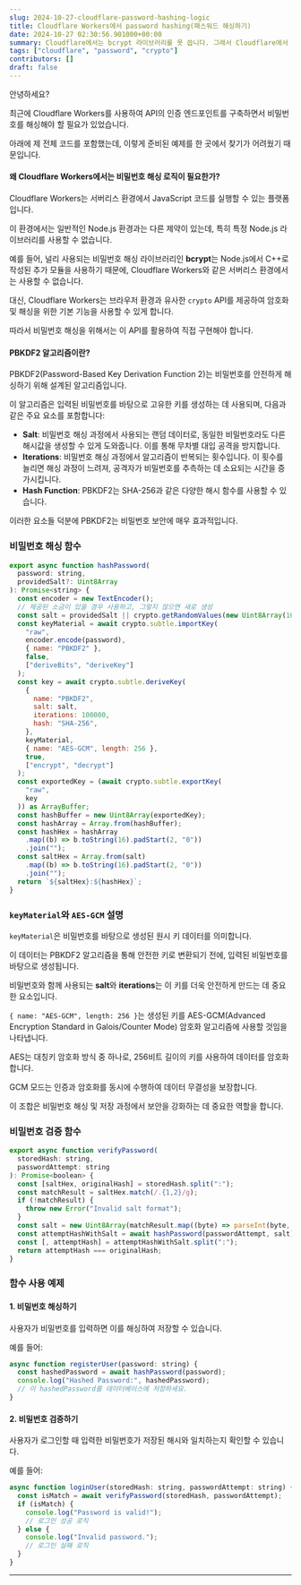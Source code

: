 ```yaml
---
slug: 2024-10-27-cloudflare-password-hashing-logic
title: Cloudflare Workers에서 password hashing(패스워드 해싱하기)
date: 2024-10-27 02:30:56.901000+00:00
summary: Cloudflare에서는 bcrypt 라이브러리를 못 씁니다. 그래서 Cloudflare에서 사용할 수 있는 password hashing 로직을 구글링을 통해 구했습니다.
tags: ["cloudflare", "password", "crypto"]
contributors: []
draft: false
---
```


안녕하세요?

최근에 Cloudflare Workers를 사용하여 API의 인증 엔드포인트를 구축하면서 비밀번호를 해싱해야 할 필요가 있었습니다.

아래에 제 전체 코드를 포함했는데, 이렇게 준비된 예제를 한 곳에서 찾기가 어려웠기 때문입니다.

#### 왜 Cloudflare Workers에서는 비밀번호 해싱 로직이 필요한가?

Cloudflare Workers는 서버리스 환경에서 JavaScript 코드를 실행할 수 있는 플랫폼입니다.

이 환경에서는 일반적인 Node.js 환경과는 다른 제약이 있는데, 특히 특정 Node.js 라이브러리를 사용할 수 없습니다.

예를 들어, 널리 사용되는 비밀번호 해싱 라이브러리인 **bcrypt**는 Node.js에서 C++로 작성된 추가 모듈을 사용하기 때문에, Cloudflare Workers와 같은 서버리스 환경에서는 사용할 수 없습니다.

대신, Cloudflare Workers는 브라우저 환경과 유사한 `crypto` API를 제공하여 암호화 및 해싱을 위한 기본 기능을 사용할 수 있게 합니다.

따라서 비밀번호 해싱을 위해서는 이 API를 활용하여 직접 구현해야 합니다.

#### PBKDF2 알고리즘이란?

PBKDF2(Password-Based Key Derivation Function 2)는 비밀번호를 안전하게 해싱하기 위해 설계된 알고리즘입니다.

이 알고리즘은 입력된 비밀번호를 바탕으로 고유한 키를 생성하는 데 사용되며, 다음과 같은 주요 요소를 포함합니다:

- **Salt**: 비밀번호 해싱 과정에서 사용되는 랜덤 데이터로, 동일한 비밀번호라도 다른 해시값을 생성할 수 있게 도와줍니다. 이를 통해 무차별 대입 공격을 방지합니다.
- **Iterations**: 비밀번호 해싱 과정에서 알고리즘이 반복되는 횟수입니다. 이 횟수를 늘리면 해싱 과정이 느려져, 공격자가 비밀번호를 추측하는 데 소요되는 시간을 증가시킵니다.
- **Hash Function**: PBKDF2는 SHA-256과 같은 다양한 해시 함수를 사용할 수 있습니다.

이러한 요소들 덕분에 PBKDF2는 비밀번호 보안에 매우 효과적입니다.

### 비밀번호 해싱 함수

```javascript
export async function hashPassword(
  password: string,
  providedSalt?: Uint8Array
): Promise<string> {
  const encoder = new TextEncoder();
  // 제공된 소금이 있을 경우 사용하고, 그렇지 않으면 새로 생성
  const salt = providedSalt || crypto.getRandomValues(new Uint8Array(16));
  const keyMaterial = await crypto.subtle.importKey(
    "raw",
    encoder.encode(password),
    { name: "PBKDF2" },
    false,
    ["deriveBits", "deriveKey"]
  );
  const key = await crypto.subtle.deriveKey(
    {
      name: "PBKDF2",
      salt: salt,
      iterations: 100000,
      hash: "SHA-256",
    },
    keyMaterial,
    { name: "AES-GCM", length: 256 },
    true,
    ["encrypt", "decrypt"]
  );
  const exportedKey = (await crypto.subtle.exportKey(
    "raw",
    key
  )) as ArrayBuffer;
  const hashBuffer = new Uint8Array(exportedKey);
  const hashArray = Array.from(hashBuffer);
  const hashHex = hashArray
    .map((b) => b.toString(16).padStart(2, "0"))
    .join("");
  const saltHex = Array.from(salt)
    .map((b) => b.toString(16).padStart(2, "0"))
    .join("");
  return `${saltHex}:${hashHex}`;
}
```

### `keyMaterial`와 `AES-GCM` 설명

`keyMaterial`은 비밀번호를 바탕으로 생성된 원시 키 데이터를 의미합니다.

이 데이터는 PBKDF2 알고리즘을 통해 안전한 키로 변환되기 전에, 입력된 비밀번호를 바탕으로 생성됩니다.

비밀번호와 함께 사용되는 **salt**와 **iterations**는 이 키를 더욱 안전하게 만드는 데 중요한 요소입니다.

`{ name: "AES-GCM", length: 256 }`는 생성된 키를 AES-GCM(Advanced Encryption Standard in Galois/Counter Mode) 암호화 알고리즘에 사용할 것임을 나타냅니다.

AES는 대칭키 암호화 방식 중 하나로, 256비트 길이의 키를 사용하여 데이터를 암호화합니다.

GCM 모드는 인증과 암호화를 동시에 수행하여 데이터 무결성을 보장합니다.

이 조합은 비밀번호 해싱 및 저장 과정에서 보안을 강화하는 데 중요한 역할을 합니다.

### 비밀번호 검증 함수

```javascript
export async function verifyPassword(
  storedHash: string,
  passwordAttempt: string
): Promise<boolean> {
  const [saltHex, originalHash] = storedHash.split(":");
  const matchResult = saltHex.match(/.{1,2}/g);
  if (!matchResult) {
    throw new Error("Invalid salt format");
  }
  const salt = new Uint8Array(matchResult.map((byte) => parseInt(byte, 16)));
  const attemptHashWithSalt = await hashPassword(passwordAttempt, salt);
  const [, attemptHash] = attemptHashWithSalt.split(":");
  return attemptHash === originalHash;
}
```

### 함수 사용 예제

#### 1. 비밀번호 해싱하기

사용자가 비밀번호를 입력하면 이를 해싱하여 저장할 수 있습니다.

예를 들어:

```javascript
async function registerUser(password: string) {
  const hashedPassword = await hashPassword(password);
  console.log("Hashed Password:", hashedPassword);
  // 이 hashedPassword를 데이터베이스에 저장하세요.
}
```

#### 2. 비밀번호 검증하기

사용자가 로그인할 때 입력한 비밀번호가 저장된 해시와 일치하는지 확인할 수 있습니다.

예를 들어:

```javascript
async function loginUser(storedHash: string, passwordAttempt: string) {
  const isMatch = await verifyPassword(storedHash, passwordAttempt);
  if (isMatch) {
    console.log("Password is valid!");
    // 로그인 성공 로직
  } else {
    console.log("Invalid password.");
    // 로그인 실패 로직
  }
}
```

---
